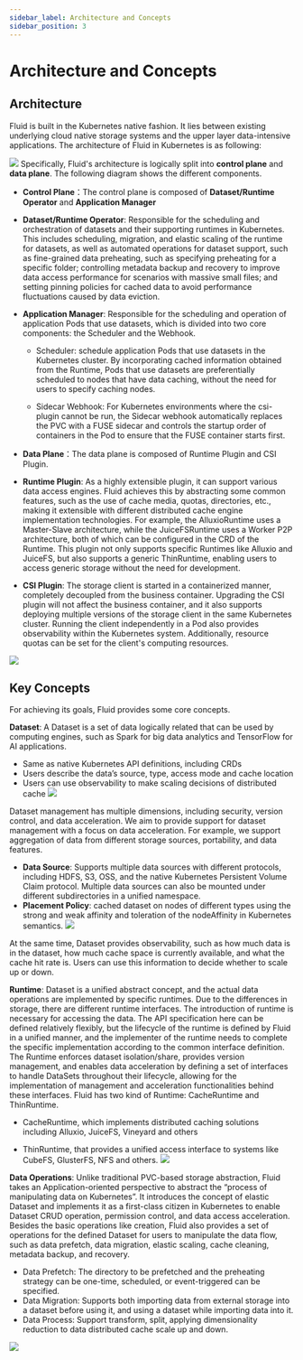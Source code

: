 ```yaml
---
sidebar_label: Architecture and Concepts
sidebar_position: 3
---
```



# Architecture and Concepts

## Architecture

Fluid is built in the Kubernetes native fashion. It lies between existing underlying cloud native storage systems and the upper layer data-intensive applications. The architecture of Fluid in Kubernetes is as following:

![](/img/docs/core-concepts/architecture.png)
Specifically, Fluid's architecture is logically split into **control plane** and **data plane**. The following diagram shows the different components.

- **Control Plane**：The control plane is composed of **Dataset/Runtime Operator** and **Application Manager**
- **Dataset/Runtime Operator**: Responsible for the scheduling and orchestration of datasets and their supporting runtimes in Kubernetes. This includes scheduling, migration, and elastic scaling of the runtime for datasets, as well as automated operations for dataset support, such as fine-grained data preheating, such as specifying preheating for a specific folder; controlling metadata backup and recovery to improve data access performance for scenarios with massive small files; and setting pinning policies for cached data to avoid performance fluctuations caused by data eviction.
  
- **Application Manager**:  Responsible for the scheduling and operation of application Pods that use datasets, which is divided into two core components: the Scheduler and the Webhook.
    - Scheduler: schedule application Pods that use datasets in the Kubernetes cluster. By incorporating cached information obtained from the Runtime, Pods that use datasets are preferentially scheduled to nodes that have data caching, without the need for users to specify caching nodes.
    
  - Sidecar Webhook: For Kubernetes environments where the csi-plugin cannot be run, the Sidecar webhook automatically replaces the PVC with a FUSE sidecar and controls the startup order of containers in the Pod to ensure that the FUSE container starts first.


 - **Data Plane**：The data plane is composed of Runtime Plugin and CSI Plugin.
- **Runtime Plugin**: As a highly extensible plugin, it can support various data access engines. Fluid achieves this by abstracting some common features, such as the use of cache media, quotas, directories, etc., making it extensible with different distributed cache engine implementation technologies. For example, the AlluxioRuntime uses a Master-Slave architecture, while the JuiceFSRuntime uses a Worker P2P architecture, both of which can be configured in the CRD of the Runtime. This plugin not only supports specific Runtimes like Alluxio and JuiceFS, but also supports a generic ThinRuntime, enabling users to access generic storage without the need for development.
  
- **CSI Plugin**: The storage client is started in a containerized manner, completely decoupled from the business container. Upgrading the CSI plugin will not affect the business container, and it also supports deploying multiple versions of the storage client in the same Kubernetes cluster. Running the client independently in a Pod also provides observability within the Kubernetes system. Additionally, resource quotas can be set for the client's computing resources.

![](/img/docs/core-concepts/components.png)

## Key Concepts

For achieving its goals, Fluid provides some core concepts.

**Dataset**: A Dataset is a set of data logically related that can be used by computing engines, such as Spark for big data analytics and TensorFlow for AI applications. 
* Same as native Kubernetes API definitions, including CRDs
* Users describe the data’s source, type, access mode and cache location
* Users can use observability to make scaling decisions of distributed cache
![](/img/docs/core-concepts/dataset.png)

Dataset management has multiple dimensions, including security, version control, and data acceleration. We aim to provide support for dataset management with a focus on data acceleration. For example, we support aggregation of data from different storage sources, portability, and data features.

* **Data Source**: Supports multiple data sources with different protocols, including HDFS, S3, OSS, and the native Kubernetes Persistent Volume Claim protocol. Multiple data sources can also be mounted under different subdirectories in a unified namespace.
* **Placement Policy**: cached dataset on nodes of different types using the strong and weak affinity and toleration of the nodeAffinity in Kubernetes semantics. 
![](/img/docs/core-concepts/dataset-yaml.png)

At the same time, Dataset provides observability, such as how much data is in the dataset, how much cache space is currently available, and what the cache hit rate is. Users can use this information to decide whether to scale up or down.

**Runtime**:  Dataset is a unified abstract concept, and the actual data operations are implemented by specific runtimes. Due to the differences in storage, there are different runtime interfaces. The introduction of runtime is necessary for accessing the data. The API specification here can be defined relatively flexibly, but the lifecycle of the runtime is defined by Fluid in a unified manner, and the implementer of the runtime needs to complete the specific implementation according to the common interface definition. The Runtime enforces dataset isolation/share, provides version management, and enables data acceleration by defining a set of interfaces to handle DataSets throughout their lifecycle, allowing for the implementation of management and acceleration functionalities behind these interfaces. Fluid has two kind of Runtime: CacheRuntime and ThinRuntime.

* CacheRuntime, which implements distributed caching solutions including Alluxio, JuiceFS, Vineyard and others 

* ThinRuntime, that provides a unified access interface to systems like CubeFS, GlusterFS, NFS and others.
![](/img/docs/core-concepts/dataset-kubectl.png)



**Data Operations**: Unlike traditional PVC-based storage abstraction, Fluid takes an Application-oriented perspective to abstract the “process of manipulating data on Kubernetes”. It introduces the concept of elastic Dataset and implements it as a first-class citizen in Kubernetes to enable Dataset CRUD operation, permission control, and data access acceleration. Besides the basic operations like creation, Fluid also provides a set of operations for the defined  Dataset for users to manipulate the data flow, such as data prefetch, data migration, elastic scaling, cache cleaning, metadata backup, and recovery.

* Data Prefetch: The directory to be prefetched and the preheating strategy can be one-time, scheduled, or event-triggered can be specified.
* Data Migration: Supports both importing data from external storage into a dataset before using it, and using a dataset while importing data into it.
* Data Process: Support  transform, split, applying dimensionality reduction to data
distributed cache scale up and down.

![](/img/docs/core-concepts/oprations.png)

